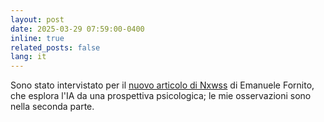 ```yaml
---
layout: post
date: 2025-03-29 07:59:00-0400
inline: true
related_posts: false
lang: it
---
```


Sono stato intervistato per il [nuovo articolo di Nxwss](https://www.nxwss.com/lintelligenza-artificiale-prender-il-posto-degli-psicologi) di Emanuele Fornito, che esplora l'IA da una prospettiva psicologica; le mie osservazioni sono nella seconda parte.
